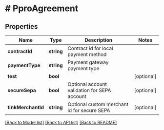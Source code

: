 # # PproAgreement

## Properties

Name | Type | Description | Notes
------------ | ------------- | ------------- | -------------
**contractId** | **string** | Contract id for local payment method |
**paymentType** | **string** | Payment gateway payment type |
**test** | **bool** |  | [optional]
**secureSepa** | **bool** | Optional account validation for SEPA account | [optional]
**tinkMerchantId** | **string** | Optional custom merchant id for secure SEPA | [optional]

[[Back to Model list]](../../README.md#models) [[Back to API list]](../../README.md#endpoints) [[Back to README]](../../README.md)
